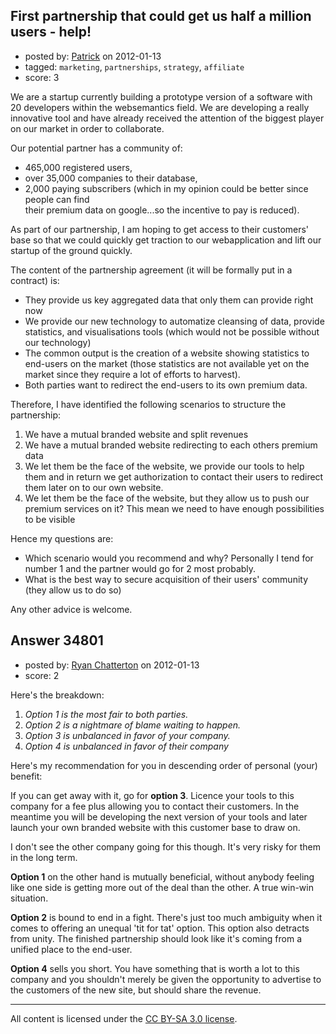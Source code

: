 ## First partnership that could get us half a million users - help!

- posted by: [Patrick](https://stackexchange.com/users/-1/15596-patrick) on 2012-01-13
- tagged: `marketing`, `partnerships`, `strategy`, `affiliate`
- score: 3

We are a startup currently building a prototype version of a software with 20 developers within the websemantics field. We are developing a really innovative tool and have already received the attention of  the biggest player on our market in order to collaborate. 

Our potential partner has a community of:

 - 465,000 registered users, 
 - over 35,000 companies to their database, 
 - 2,000 paying subscribers (which in my opinion could be better since people can find            
   their premium data on google...so the incentive to pay is reduced).

As part of our partnership, I am hoping to get access to their customers' base so that we could quickly get traction to our webapplication and lift our startup of the ground quickly. 

The content of the partnership agreement (it will be formally put in a contract) is:

 - They provide us key aggregated data that only them can provide right now
 - We provide our new technology to automatize cleansing of data, provide statistics, 
   and visualisations tools (which would not be possible without our technology)
 - The common output is the creation of a website showing statistics to end-users on 
   the market (those statistics are not available yet on the market since they require 
   a lot of efforts to harvest). 
 - Both parties want to redirect the end-users to its own premium data.

Therefore, I have identified the following scenarios to structure the partnership:

1. We have a mutual branded website and split revenues
2. We have a mutual branded website redirecting to each others premium data
3. We let them be the face of the website, we provide our tools to help them and in 
        return we get authorization to contact their users to redirect them later on to our 
        own website.
4. We let them be the face of the website, but they allow us to push our premium 
        services on it? This mean we need to have enough possibilities to be visible

Hence my questions are:

 - Which scenario would you recommend and why? Personally I tend for number 1 and the 
   partner would go for 2 most probably.
 - What is the best way to secure acquisition of their users' community (they allow us to 
   do so)

Any other advice is welcome.



## Answer 34801

- posted by: [Ryan Chatterton](https://stackexchange.com/users/-1/3753-ryan-chatterton) on 2012-01-13
- score: 2

Here's the breakdown:

 1. *Option 1 is the most fair to both parties.*
 2. *Option 2 is a nightmare of blame waiting to happen.*
 3. *Option 3 is unbalanced in favor of your company.*
 4. *Option 4 is unbalanced in favor of their company*

Here's my recommendation for you in descending order of personal (your) benefit: 

If you can get away with it, go for **option 3**. Licence your tools to this company for a fee plus allowing you to contact their customers. In the meantime you will be developing the next version of your tools and later launch your own branded website with this customer base to draw on. 

I don't see the other company going for this though. It's very risky for them in the long term.

**Option 1** on the other hand is mutually beneficial, without anybody feeling like one side is getting more out of the deal than the other. A true win-win situation.

**Option 2** is bound to end in a fight. There's just too much ambiguity when it comes to offering an unequal 'tit for tat' option. This option also detracts from unity. The finished partnership should look like it's coming from a unified place to the end-user.

**Option 4** sells you short. You have something that is worth a lot to this company and you shouldn't merely be given the opportunity to advertise to the customers of the new site, but should share the revenue.




---

All content is licensed under the [CC BY-SA 3.0 license](https://creativecommons.org/licenses/by-sa/3.0/).
